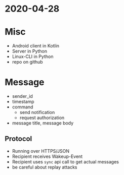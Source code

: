 # 2020-04-28

# Misc
* Android client in Kotlin
* Server in Python
* Linux-CLI in Python
* repo on github

# Message
* sender_id
* timestamp
* command
  * send notification
  * request authorization
* message title, message body


## Protocol
* Running over HTTPS/JSON
* Recipient receives Wakeup-Event
* Recipient uses `sync` api call to get actual messages
* be careful about replay attacks

